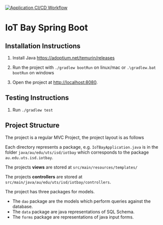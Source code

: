 [![Application CI/CD Workflow](https://github.com/UTS-ISD-Autumn-2022/IoTBay-next/actions/workflows/app.yml/badge.svg)](https://github.com/UTS-ISD-Autumn-2022/IoTBay-next/actions/workflows/app.yml)

# IoT Bay Spring Boot

## Installation Instructions

1. Install Java <https://adoptium.net/temurin/releases>

2. Run the project with `./gradlew bootRun` on linux/mac or
   `.\gradlew.bat bootRun` on windows

3. Open the project at <http://localhost:8080>.

## Testing Instructions

1. Run `./gradlew test`

## Project Structure

The project is a regular MVC Project, the project layout is as follows

Each directory represents a package, e.g. `IoTBayApplication.java` is in the
folder `java/au/edu/uts/isd/iotbay` which corresponds to the package
`au.edu.uts.isd.iotbay`.

The projects **views** are stored at `src/main/resources/templates/`

The projects **controllers** are stored at
`src/main/java/au/edu/uts/isd/iotbay/controllers`.

The project has three packages for models.

- The `dao` package are the models which perform queries against the database.
- The `data` package are java representations of SQL Schema.
- The `forms` package are representations of java input forms.